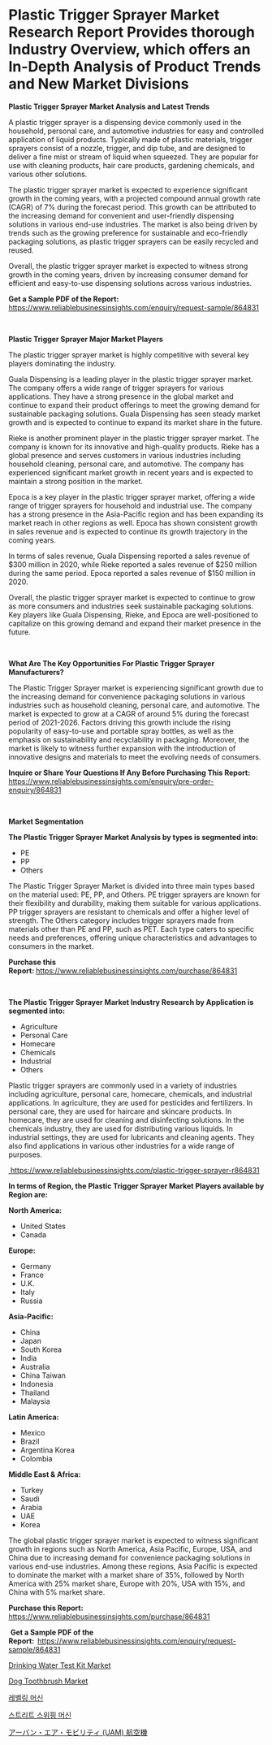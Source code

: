 <p><h1>Plastic Trigger Sprayer Market Research Report Provides thorough Industry Overview, which offers an In-Depth Analysis of Product Trends and New Market Divisions</h1></p><p><strong>Plastic Trigger Sprayer Market Analysis and Latest Trends</strong></p>
<p><p>A plastic trigger sprayer is a dispensing device commonly used in the household, personal care, and automotive industries for easy and controlled application of liquid products. Typically made of plastic materials, trigger sprayers consist of a nozzle, trigger, and dip tube, and are designed to deliver a fine mist or stream of liquid when squeezed. They are popular for use with cleaning products, hair care products, gardening chemicals, and various other solutions.</p><p>The plastic trigger sprayer market is expected to experience significant growth in the coming years, with a projected compound annual growth rate (CAGR) of 7% during the forecast period. This growth can be attributed to the increasing demand for convenient and user-friendly dispensing solutions in various end-use industries. The market is also being driven by trends such as the growing preference for sustainable and eco-friendly packaging solutions, as plastic trigger sprayers can be easily recycled and reused.</p><p>Overall, the plastic trigger sprayer market is expected to witness strong growth in the coming years, driven by increasing consumer demand for efficient and easy-to-use dispensing solutions across various industries.</p></p>
<p><strong>Get a Sample PDF of the Report:&nbsp;</strong> <a href="https://www.reliablebusinessinsights.com/enquiry/request-sample/864831">https://www.reliablebusinessinsights.com/enquiry/request-sample/864831</a></p>
<p>&nbsp;</p>
<p><strong>Plastic Trigger Sprayer Major Market Players</strong></p>
<p><p>The plastic trigger sprayer market is highly competitive with several key players dominating the industry. </p><p>Guala Dispensing is a leading player in the plastic trigger sprayer market. The company offers a wide range of trigger sprayers for various applications. They have a strong presence in the global market and continue to expand their product offerings to meet the growing demand for sustainable packaging solutions. Guala Dispensing has seen steady market growth and is expected to continue to expand its market share in the future.</p><p>Rieke is another prominent player in the plastic trigger sprayer market. The company is known for its innovative and high-quality products. Rieke has a global presence and serves customers in various industries including household cleaning, personal care, and automotive. The company has experienced significant market growth in recent years and is expected to maintain a strong position in the market.</p><p>Epoca is a key player in the plastic trigger sprayer market, offering a wide range of trigger sprayers for household and industrial use. The company has a strong presence in the Asia-Pacific region and has been expanding its market reach in other regions as well. Epoca has shown consistent growth in sales revenue and is expected to continue its growth trajectory in the coming years.</p><p>In terms of sales revenue, Guala Dispensing reported a sales revenue of $300 million in 2020, while Rieke reported a sales revenue of $250 million during the same period. Epoca reported a sales revenue of $150 million in 2020.</p><p>Overall, the plastic trigger sprayer market is expected to continue to grow as more consumers and industries seek sustainable packaging solutions. Key players like Guala Dispensing, Rieke, and Epoca are well-positioned to capitalize on this growing demand and expand their market presence in the future.</p></p>
<p>&nbsp;</p>
<p><strong>What Are The Key Opportunities For Plastic Trigger Sprayer Manufacturers?</strong></p>
<p><p>The Plastic Trigger Sprayer market is experiencing significant growth due to the increasing demand for convenience packaging solutions in various industries such as household cleaning, personal care, and automotive. The market is expected to grow at a CAGR of around 5% during the forecast period of 2021-2026. Factors driving this growth include the rising popularity of easy-to-use and portable spray bottles, as well as the emphasis on sustainability and recyclability in packaging. Moreover, the market is likely to witness further expansion with the introduction of innovative designs and materials to meet the evolving needs of consumers.</p></p>
<p><strong>Inquire or Share Your Questions If Any Before Purchasing This Report:</strong> <a href="https://www.reliablebusinessinsights.com/enquiry/pre-order-enquiry/864831">https://www.reliablebusinessinsights.com/enquiry/pre-order-enquiry/864831</a></p>
<p>&nbsp;</p>
<p><strong>Market Segmentation</strong></p>
<p><strong>The Plastic Trigger Sprayer Market Analysis by types is segmented into:</strong></p>
<p><ul><li>PE</li><li>PP</li><li>Others</li></ul></p>
<p><p>The Plastic Trigger Sprayer Market is divided into three main types based on the material used: PE, PP, and Others. PE trigger sprayers are known for their flexibility and durability, making them suitable for various applications. PP trigger sprayers are resistant to chemicals and offer a higher level of strength. The Others category includes trigger sprayers made from materials other than PE and PP, such as PET. Each type caters to specific needs and preferences, offering unique characteristics and advantages to consumers in the market.</p></p>
<p><strong>Purchase this Report:&nbsp;</strong><a href="https://www.reliablebusinessinsights.com/purchase/864831">https://www.reliablebusinessinsights.com/purchase/864831</a></p>
<p>&nbsp;</p>
<p><strong>The Plastic Trigger Sprayer Market Industry Research by Application is segmented into:</strong></p>
<p><ul><li>Agriculture</li><li>Personal Care</li><li>Homecare</li><li>Chemicals</li><li>Industrial</li><li>Others</li></ul></p>
<p><p>Plastic trigger sprayers are commonly used in a variety of industries including agriculture, personal care, homecare, chemicals, and industrial applications. In agriculture, they are used for pesticides and fertilizers. In personal care, they are used for haircare and skincare products. In homecare, they are used for cleaning and disinfecting solutions. In the chemicals industry, they are used for distributing various liquids. In industrial settings, they are used for lubricants and cleaning agents. They also find applications in various other industries for a wide range of purposes.</p></p>
<p><a href="https://www.reliablebusinessinsights.com/plastic-trigger-sprayer-r864831">&nbsp;https://www.reliablebusinessinsights.com/plastic-trigger-sprayer-r864831</a></p>
<p><strong>In terms of Region, the Plastic Trigger Sprayer Market Players available by Region are:</strong></p>
<p>
    <p> <strong> North America: </strong>
        <ul>
            <li>United States</li>
            <li>Canada</li>
        </ul>
        </p> 
    <p> <strong> Europe: </strong>
        <ul>
            <li>Germany</li>
            <li>France</li>
            <li>U.K.</li>
            <li>Italy</li>
            <li>Russia</li>
        </ul>
        </p> 
    <p> <strong> Asia-Pacific: </strong>
        <ul>
            <li>China</li>
            <li>Japan</li>
            <li>South Korea</li>
            <li>India</li>
            <li>Australia</li>
            <li>China Taiwan</li>
            <li>Indonesia</li>
            <li>Thailand</li>
            <li>Malaysia</li>
        </ul>
        </p> 
    <p> <strong> Latin America: </strong>
        <ul>
            <li>Mexico</li>
            <li>Brazil</li>
            <li>Argentina Korea</li>
            <li>Colombia</li>
        </ul>
        </p> 
    <p> <strong> Middle East & Africa: </strong>
        <ul>
            <li>Turkey</li>
            <li>Saudi</li>
            <li>Arabia</li>
            <li>UAE</li>
            <li>Korea</li>
        </ul>
    </p>
    </p>
<p><p>The global plastic trigger sprayer market is expected to witness significant growth in regions such as North America, Asia Pacific, Europe, USA, and China due to increasing demand for convenience packaging solutions in various end-use industries. Among these regions, Asia Pacific is expected to dominate the market with a market share of 35%, followed by North America with 25% market share, Europe with 20%, USA with 15%, and China with 5% market share.</p></p>
<p><strong>Purchase this Report: </strong><a href="https://www.reliablebusinessinsights.com/purchase/864831">https://www.reliablebusinessinsights.com/purchase/864831</a></p>
<p>&nbsp;<strong>Get a Sample PDF of the Report:&nbsp;&nbsp;</strong><a href="https://www.reliablebusinessinsights.com/enquiry/request-sample/864831">https://www.reliablebusinessinsights.com/enquiry/request-sample/864831</a></p>
<p><strong></strong></p>
<p><p><a href="https://github.com/riwar777/Market-Research-Report-List-1/blob/main/drinking-water-test-kit-market.md">Drinking Water Test Kit Market</a></p><p><a href="https://github.com/jahid123ahm/Market-Research-Report-List-1/blob/main/dog-toothbrush-market.md">Dog Toothbrush Market</a></p><p><a href="https://github.com/vss5505pa7z1p/Market-Research-Report-List-2/blob/main/2605481149295.md">레벨링 머신</a></p><p><a href="https://github.com/konokaryan/Market-Research-Report-List-1/blob/main/7981018149294.md">스트리트 스위핑 머신</a></p><p><a href="https://github.com/DudleyFerry/Market-Research-Report-List-1/blob/main/7130726141444.md">アーバン・エア・モビリティ (UAM) 航空機</a></p></p>